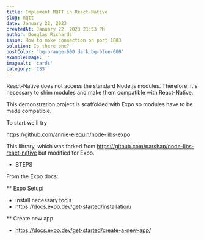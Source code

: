 ```yaml
---
title: Implement MQTT in React-Native
slug: mqtt
date: January 22, 2023
createdAt: January 22, 2023 21:53 PM
author: Douglas Richards
issue: How to make connection on port 1883
solution: Is there one?
postColor: 'bg-orange-600 dark:bg-blue-600'
exampleImage: ''
imagealt: 'cards'
category: 'CSS'
---
```


React-Native does not access the standard Node.js modules. Therefore, it's necessary to shim modules and make them compatible with React-Native.

This demonstration project is scaffolded with Expo so modules have to be made compatible.

To start we'll try

https://github.com/annie-elequin/node-libs-expo

This library, which was forked from https://github.com/parshap/node-libs-react-native but modified for Expo.

- STEPS

From the Expo docs:

\*\* Expo Setupi

- install necessary tools
- https://docs.expo.dev/get-started/installation/

\*\* Create new app

- https://docs.expo.dev/get-started/create-a-new-app/
